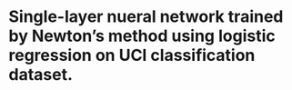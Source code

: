 # Single-layer nueral network trained by Newton’s method using logistic regression on UCI classification dataset.
